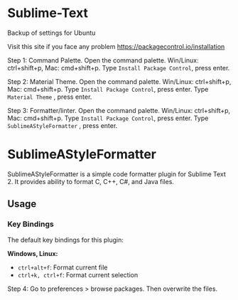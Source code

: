 # Sublime-Text
Backup of settings for Ubuntu

Visit this site if you face any problem
https://packagecontrol.io/installation



Step 1: Command Palette.
Open the command palette.
Win/Linux: ctrl+shift+p, Mac: cmd+shift+p.
Type `Install Package Control`, press enter.

Step 2: Material Theme.
Open the command palette.
Win/Linux: ctrl+shift+p, Mac: cmd+shift+p.
Type `Install Package Control`, press enter.
Type `Material Theme` , press enter.

Step 3: Formatter/linter.
Open the command palette.
Win/Linux: ctrl+shift+p, Mac: cmd+shift+p.
Type `Install Package Control`, press enter.
Type `SublimeAStyleFormatter` , press enter.

SublimeAStyleFormatter
  ======================

  SublimeAStyleFormatter is a simple code formatter plugin for Sublime Text 2.
  It provides ability to format C, C++, C#, and Java files.

  Usage
  -----
  ### Key Bindings
  The default key bindings for this plugin:

  **Windows, Linux:**
  + `ctrl+alt+f`: Format current file
  + `ctrl+k, ctrl+f`: Format current selection


Step 4:
Go to preferences >  browse packages.
Then overwrite the files.
